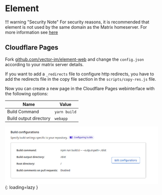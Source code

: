# Element

!!! warning "Security Note"
    For security reasons, it is recommended that element is not used by the same domain as the Matrix homeserver. For more information see [here](https://github.com/vector-im/element-web#separate-domains)

## Cloudflare Pages

Fork [github.com/vector-im/element-web](https://github.com/vector-im/element-web) and change the `config.json` according
to your matrix server details.

If you want to add a `_redirects` file to configure http redirects, you have to add the redirects file in the copy file
section in the `scripts/copy-res.js` file.

Now you can create a new page in the Cloudflare Pages webinterface with the following options:

| Name                   | Value        |
|------------------------|--------------|
| Build Command          | `yarn build` |
| Build output directory | `webapp`     |

![CF Pages Build Properties](../img/services/element_cf_pages_1.jpg){: loading=lazy }
